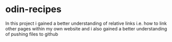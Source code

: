 # odin-recipes

In this project i gained a better understanding of relative links i.e. how to link other pages within my own website and i also gained a better understanding of pushing files to github